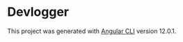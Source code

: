 # Devlogger

This project was generated with [Angular CLI](https://github.com/angular/angular-cli) version 12.0.1.
